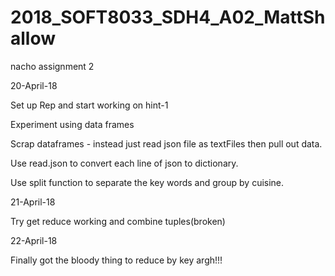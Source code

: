 # 2018_SOFT8033_SDH4_A02_MattShallow
nacho assignment 2

20-April-18

Set up Rep and start working on hint-1

Experiment using data frames

Scrap dataframes - instead just read json file as textFiles then pull out data.

Use read.json to convert each line of json to dictionary.

Use split function to separate the key words and group by cuisine.

21-April-18

Try get reduce working and combine tuples(broken)

22-April-18

Finally got the bloody thing to reduce by key argh!!!
